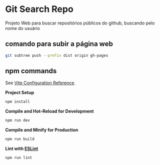 # Git Search Repo

Projeto Web para buscar repositórios públicos do github, buscando pelo nome do usuário

## comando para subir a página web

```sh
git subtree push --prefix dist origin gh-pages
```

## npm commands

See [Vite Configuration Reference](https://vitejs.dev/config/).

**Project Setup**

```sh
npm install
```

**Compile and Hot-Reload for Development**

```sh
npm run dev
```

**Compile and Minify for Production**

```sh
npm run build
```

**Lint with [ESLint](https://eslint.org/)**

```sh
npm run lint
```

